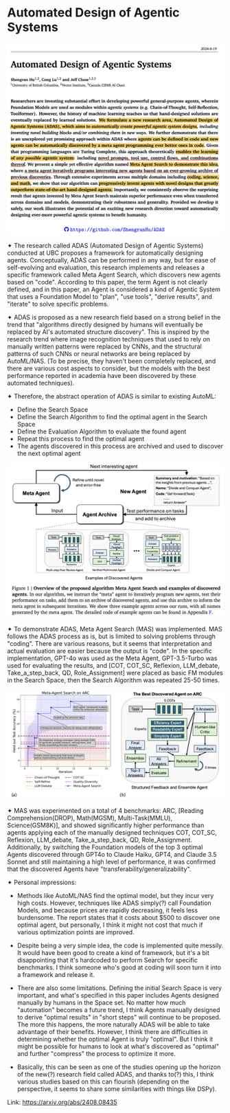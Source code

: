 # Automated Design of Agentic Systems

![1](./1.png)

✦ The research called ADAS (Automated Design of Agentic Systems) conducted at UBC proposes a framework for automatically designing agents. Conceptually, ADAS can be performed in any way, but for ease of self-evolving and evaluation, this research implements and releases a specific framework called Meta Agent Search, which discovers new agents based on "code". According to this paper, the term Agent is not clearly defined, and in this paper, an Agent is considered a kind of Agentic System that uses a Foundation Model to "plan", "use tools", "derive results", and "iterate" to solve specific problems.

✦ ADAS is proposed as a new research field based on a strong belief in the trend that "algorithms directly designed by humans will eventually be replaced by AI's automated structure discovery". This is inspired by the research trend where image recognition techniques that used to rely on manually written patterns were replaced by CNNs, and the structural patterns of such CNNs or neural networks are being replaced by AutoML/NAS. (To be precise, they haven't been completely replaced, and there are various cost aspects to consider, but the models with the best performance reported in academia have been discovered by these automated techniques).

✦ Therefore, the abstract operation of ADAS is similar to existing AutoML:
- Define the Search Space
- Define the Search Algorithm to find the optimal agent in the Search Space
- Define the Evaluation Algorithm to evaluate the found agent
- Repeat this process to find the optimal agent
- The agents discovered in this process are archived and used to discover the next optimal agent

![2](./2.png)

✦ To demonstrate ADAS, Meta Agent Search (MAS) was implemented. MAS follows the ADAS process as is, but is limited to solving problems through "coding". There are various reasons, but it seems that interpretation and actual evaluation are easier because the output is "code". In the specific implementation, GPT-4o was used as the Meta Agent, GPT-3.5-Turbo was used for evaluating the results, and [COT, COT_SC, Reflexion, LLM_debate, Take_a_step_back, QD, Role_Assignment] were placed as basic FM modules in the Search Space, then the Search Algorithm was repeated 25-50 times.

![3](./3.png)

✦ MAS was experimented on a total of 4 benchmarks: ARC, [Reading Comprehension(DROP), Math(MGSM), Multi-Task(MMLU), Science(GSM8K)], and showed significantly higher performance than agents applying each of the manually designed techniques COT, COT_SC, Reflexion, LLM_debate, Take_a_step_back, QD, Role_Assignment. Additionally, by switching the Foundation models of the top 3 optimal Agents discovered through GPT4o to Claude Haiku, GPT4, and Claude 3.5 Sonnet and still maintaining a high level of performance, it was confirmed that the discovered Agents have "transferability/generalizability".

✦ Personal impressions:
- Methods like AutoML/NAS find the optimal model, but they incur very high costs. However, techniques like ADAS simply(?) call Foundation Models, and because prices are rapidly decreasing, it feels less burdensome. The report states that it costs about $500 to discover one optimal agent, but personally, I think it might not cost that much if various optimization points are improved.

- Despite being a very simple idea, the code is implemented quite messily. It would have been good to create a kind of framework, but it's a bit disappointing that it's hardcoded to perform Search for specific benchmarks. I think someone who's good at coding will soon turn it into a framework and release it.

- There are also some limitations. Defining the initial Search Space is very important, and what's specified in this paper includes Agents designed manually by humans in the Space set. No matter how much "automation" becomes a future trend, I think Agents manually designed to derive "optimal results" in "short steps" will continue to be proposed. The more this happens, the more naturally ADAS will be able to take advantage of their benefits. However, I think there are difficulties in determining whether the optimal Agent is truly "optimal". But I think it might be possible for humans to look at what's discovered as "optimal" and further "compress" the process to optimize it more.

- Basically, this can be seen as one of the studies opening up the horizon of the new(?) research field called ADAS, and thanks to(?) this, I think various studies based on this can flourish (depending on the perspective, it seems to share some similarities with things like DSPy).

Link: https://arxiv.org/abs/2408.08435